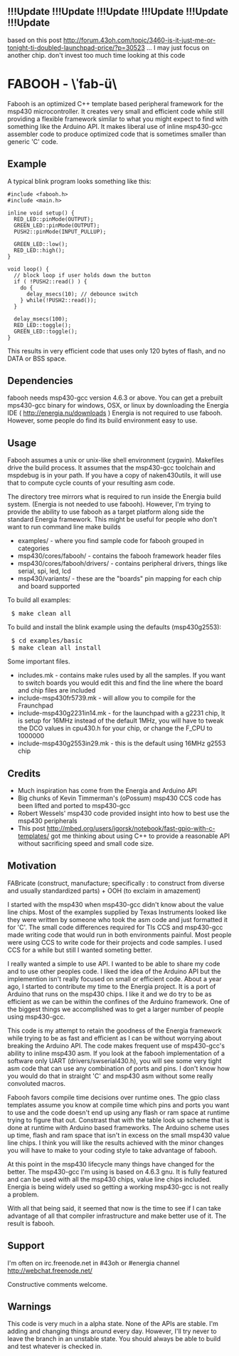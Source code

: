 !!!Update !!!Update !!!Update !!!Update !!!Update !!!Update 
------
based on this post http://forum.43oh.com/topic/3460-is-it-just-me-or-tonight-ti-doubled-launchpad-price/?p=30523 ... 
I may just focus on another chip. don't invest too much time looking at this code


FABOOH - \ˈfab-ü\ 
=================

Fabooh is an optimized C++ template based peripheral framework for the
msp430 microcontroller.  It creates very small and efficient code while
still providing a flexible framework similar to what you might expect 
to find with something like the Arduino API.  It makes liberal use of inline
msp430-gcc assembler code to produce optimized code that is sometimes
smaller than generic 'C' code.


Example
-------

A typical blink program looks something like this:

<pre>
<code>#include &lt;fabooh.h>
#include &lt;main.h>

inline void setup() {
  RED_LED::pinMode(OUTPUT);
  GREEN_LED::pinMode(OUTPUT);
  PUSH2::pinMode(INPUT_PULLUP);
  
  GREEN_LED::low();
  RED_LED::high();
}

void loop() {
  // block loop if user holds down the button
  if ( !PUSH2::read() ) {
    do {
      delay_msecs(10); // debounce switch
    } while(!PUSH2::read());
  }
  
  delay_msecs(100);
  RED_LED::toggle();
  GREEN_LED::toggle();
}</code>
</pre>

This results in very efficient code that uses only 120 bytes of flash, and no DATA or BSS space.

Dependencies
------------

fabooh needs msp430-gcc version 4.6.3 or above. You can get a prebuilt mps430-gcc
binary for windows, OSX, or linux by downloading the Energia IDE ( http://energia.nu/downloads )
Energia is not required to use fabooh. However, some people do find its build environment easy
to use.

Usage
-----

Fabooh assumes a unix or unix-like shell environment (cygwin).  Makefiles drive
the build process.  It assumes that the msp430-gcc toolchain and mspdebug
is in your path. If you have a copy of naken430utils, it will use that to
compute cycle counts of your resulting asm code.

The directory tree mirrors what is required to run inside the Energia build system.
(Energia is not needed to use fabooh). However, I'm trying to provide the ability
to use fabooh as a target platform along side the standard Energia framework.
This might be useful for people who don't want to run command line make builds

* examples/ - where you find sample code for fabooh grouped in categories
* msp430/cores/fabooh/ - contains the fabooh framework header files
* msp430/cores/fabooh/drivers/ - contains peripheral drivers, things like serial, spi, led, lcd
* msp430/variants/ - these are the "boards" pin mapping for each chip and board supported

To build all examples:
<pre>
 $ make clean all 
</pre>

To build and install the blink example using the defaults (msp430g2553):
<pre>
 $ cd examples/basic 
 $ make clean all install
</pre>

Some important files.

* includes.mk - contains make rules used by all the samples. If you want to
switch boards you would edit this and find the line where the board
and chip files are included
* include-msp430fr5739.mk - will allow you to compile for the Fraunchpad
* include-msp430g2231in14.mk - for the launchpad with a g2231 chip, It
is setup for 16MHz instead of the default 1MHz, you will have to tweak
the DCO values in cpu430.h for your chip, or change the F_CPU to 1000000
* include-msp430g2553in29.mk - this is the default using 16MHz g2553 chip


Credits
-------

* Much inspiration has come from the Energia and Arduino API
* Big chunks of Kevin Timmerman's (oPossum) msp430 CCS code has been lifted and ported to msp430-gcc
* Robert Wessels' msp430 code provided insight into how to best use the msp430 peripherals
* This post http://mbed.org/users/igorsk/notebook/fast-gpio-with-c-templates/ got me thinking about
using C++ to provide a reasonable API without sacrificing speed and small code size.

Motivation
----------

FABricate (construct, manufacture; specifically : to construct from diverse and usually standardized parts) +
OOH (to exclaim in amazement)

I started with the msp430 when msp430-gcc didn't know about the value line chips. Most
of the examples supplied by Texas Instruments looked like they were written by someone
who took the asm code and just formatted it for 'C'. The small code differences required
for TIs CCS and msp430-gcc made writing code that would run in both environments
painful. Most people were using CCS to write code for their projects and code samples.
I used CCS for a while but still I wanted someting better.  

I really wanted a simple to use API. I wanted to be able to share my code and to use other
peoples code. I liked the idea of the Arduino API but the implemention isn't really focused
on small or efficient code.  About a year ago, I started to contribute my time to the
Energia project. It is a port of Arduino that runs on the msp430 chips. I like it and we do
try to be as efficient as we can be within the confines of the Arduino framework.
One of the biggest things we accomplished was to get a larger number of people
using msp430-gcc.

This code is my attempt to retain the goodness of the Energia framework while
trying to be as fast and efficient as I can be without worrying about breaking
the Arduino API.  The code makes frequent use of msp430-gcc's ability to
inline msp430 asm. If you look at the fabooh implementation of a software
only UART (drivers/swserial430.h), you will see some very tight asm code
that can use any combination of ports and pins. I don't know how you would
do that in straight 'C' and msp430 asm without some really convoluted macros.

Fabooh favors compile time decisions over runtime ones. The gpio class
templates assume you know at compile time which pins and ports you want
to use and the code doesn't end up using any flash or ram space at runtime
trying to figure that out. Constrast that with the table look up scheme
that is done at runtime with Arduino based frameworks. The Arduino scheme
uses up time, flash and ram space that isn't in excess on the small msp430
value line chips.  I think you will like the results achieved with the minor
changes you will have to make to your coding style to take advantage of fabooh.

At this point in the msp430 lifecycle many things have changed for the better. The
msp430-gcc I'm using is based on 4.6.3 gnu. It is fully featured and can be used
with all the msp430 chips, value line chips included. Energia is being widely used
so getting a working msp430-gcc is not really a problem.

With all that being said, it seemed that now is the time to see if I can take
advantage of all that compiler infrastructure and make better use of it. The
result is fabooh.

Support
-------

I'm often on irc.freenode.net in #43oh or #energia channel http://webchat.freenode.net/

Constructive comments welcome.

Warnings
--------

This code is very much in a alpha state. None of the APIs are stable. I'm adding and changing
things around every day.  However, I'll try never to leave the branch in an unstable state.
You should always be able to build and test whatever is checked in.

